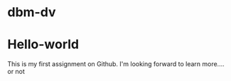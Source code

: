 # dbm-dv
# Hello-world
This is my first assignment on Github.
I'm looking forward to learn more.... or not
